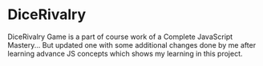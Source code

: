 # DiceRivalry
DiceRivalry Game is a part of course work of a Complete JavaScript Mastery... But updated one with some additional changes done by me after learning advance JS concepts which shows my learning in this project.
